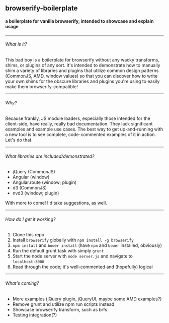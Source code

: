 ## browserify-boilerplate

#### a boilerplate for vanilla browserify, intended to showcase and explain usage

---

###### What is it?

This bad boy is a boilerplate for browserify without any wacky transforms, shims, or plugins of any sort. It's intended to demonstrate how to manually shim a variety of libraries and plugins that utilize common design patterns (CommonJS, AMD, window values) so that you can discover how to write your own shims for the obscure libraries and plugins you're using to easily make them browserify-compatible!

---

###### Why?

Because frankly, JS module loaders, especially those intended for the client-side, have really, really bad documentation. They lack significant examples and example use cases. The best way to get up-and-running with a new tool is to see complete, code-commented examples of it in action. Let's do that.

---

###### What libraries are included/demonstrated?

- jQuery (CommonJS)
- Angular (window)
- Angular.route (window; plugin)
- d3 (CommonJS)
- nvd3 (window; plugin)

With more to come! I'd take suggestions, as well.

---

###### How do I get it working?

1. Clone this repo
2. Install `browserify` globally with `npm install -g browserify`
3. `npm install` and `bower install` (have `npm` and `bower` installed, obviously)
4. Run the default grunt task with simply `grunt`
5. Start the node server with `node server.js` and navigate to `localhost:3000`
6. Read through the code; it's well-commented and (hopefully) logical

---

###### What's coming?

- More examples (jQuery plugin, jQueryUI, maybe some AMD examples?)
- Remove grunt and utilize npm run scripts instead
- Showcase browserify transform, such as brfs
- Testing integration(?)
